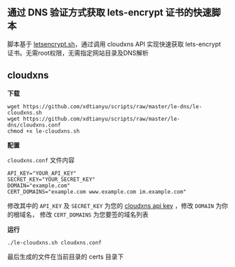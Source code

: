通过 DNS 验证方式获取 lets-encrypt 证书的快速脚本
----------------

脚本基于 [letsencrypt.sh](https://github.com/lukas2511/letsencrypt.sh)，通过调用 cloudxns API 实现快速获取 lets-encrypt 证书。无需root权限，无需指定网站目录及DNS解析

## cloudxns

**下载**

```
wget https://github.com/xdtianyu/scripts/raw/master/le-dns/le-cloudxns.sh
wget https://github.com/xdtianyu/scripts/raw/master/le-dns/cloudxns.conf
chmod +x le-cloudxns.sh
```

**配置**

`cloudxns.conf` 文件内容

```
API_KEY="YOUR_API_KEY"
SECRET_KEY="YOUR_SECRET_KEY"
DOMAIN="example.com"
CERT_DOMAINS="example.com www.example.com im.example.com"
```

修改其中的 `API_KEY` 及 `SECRET_KEY` 为您的 [cloudxns api key](https://www.cloudxns.net/AccountManage/apimanage.html) ，修改 `DOMAIN` 为你的根域名，
修改 `CERT_DOMAINS` 为您要签的域名列表

**运行**

```
./le-cloudxns.sh cloudxns.conf
```

最后生成的文件在当前目录的 certs 目录下

